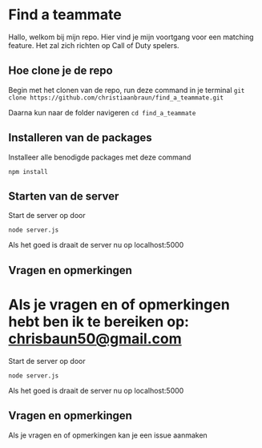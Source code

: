 # Find a teammate

Hallo, welkom bij mijn repo. Hier vind je mijn voortgang voor een matching feature. Het zal zich richten op Call of Duty spelers.

## Hoe clone je de repo

Begin met het clonen van de repo, run deze command in je terminal
`git clone https://github.com/christiaanbraun/find_a_teammate.git`

Daarna kun naar de folder navigeren
`cd find_a_teammate`

## Installeren van de packages

Installeer alle benodigde packages met deze command

`npm install`

## Starten van de server

Start de server op door

`node server.js`

Als het goed is draait de server nu op localhost:5000

## Vragen en opmerkingen

Als je vragen en of opmerkingen hebt ben ik te bereiken op:
chrisbaun50@gmail.com
=======
Start de server op door

`node server.js`

Als het goed is draait de server nu op localhost:5000

## Vragen en opmerkingen

Als je vragen en of opmerkingen kan je een issue aanmaken
